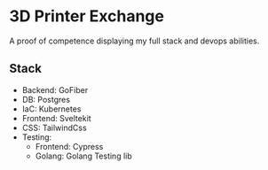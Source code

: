 # 3D Printer Exchange 

A proof of competence displaying my full stack and devops abilities.

## Stack
- Backend: GoFiber
- DB: Postgres
- IaC: Kubernetes
- Frontend: Sveltekit
- CSS: TailwindCss
- Testing:
  * Frontend: Cypress
  * Golang: Golang Testing lib
